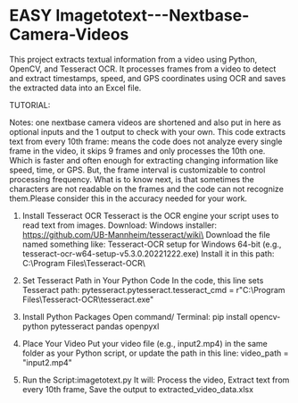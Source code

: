 # EASY Imagetotext---Nextbase-Camera-Videos
This project extracts textual information from a video using Python, OpenCV, and Tesseract OCR. It processes frames from a video to detect and extract timestamps, speed, and GPS coordinates using OCR and saves the extracted data into an Excel file.

TUTORIAL:

Notes:
one nextbase camera videos are shortened and also put in here as optional inputs and the 1 output to check with your own.
 This code extracts text from every 10th frame: means the code does not analyze every single frame in the video,  it skips 9 frames and only processes the 10th one. Which is faster and often enough for extracting changing information like speed, time, or GPS.
But, the frame interval is customizable to control processing frequency.
What is to know next, is that sometimes the characters are not readable on the frames and the code can not recognize them.Please consider this in the accuracy needed for your work.
1. Install Tesseract OCR
Tesseract is the OCR engine your script uses to read text from images.
Download:
Windows installer:
 https://github.com/UB-Mannheim/tesseract/wiki\
Download the file named something like: Tesseract-OCR setup for Windows 64-bit (e.g., tesseract-ocr-w64-setup-v5.3.0.20221222.exe)
Install it in this path: C:\Program Files\Tesseract-OCR\
2. Set Tesseract Path in Your Python Code
In the code, this line sets Tesseract path:
pytesseract.pytesseract.tesseract_cmd = r"C:\Program Files\Tesseract-OCR\tesseract.exe"
3. Install Python Packages
Open command/ Terminal:
pip install opencv-python pytesseract pandas openpyxl

4. Place Your Video
Put your video file (e.g., input2.mp4) in the same folder as your Python script, or update the path in this line:
video_path = "input2.mp4"

5. Run the Script:imagetotext.py
It will:
Process the video, Extract text from every 10th frame, Save the output to extracted_video_data.xlsx




